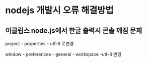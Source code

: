 # nodejs 개발시 오류 해결방법

## 이클립스 node.js에서 한글 출력시 콘솔 깨짐 문제 
project - properties - utf-8 로변경

window - preferences - general - workspace -utf-8 변경

